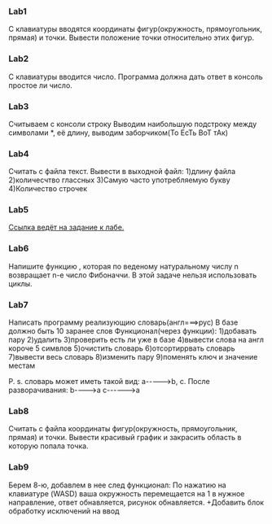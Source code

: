 ### Lab1

С клавиатуры вводятся координаты фигур(окружность, прямоугольник, прямая) и точки. Вывести положение точки относительно этих фигур.


### Lab2

С клавиатуры вводится число. Программа должна дать ответ в консоль простое ли число.


### Lab3

Считываем с консоли строку
Выводим наибольшую подстроку между символами *, её длину, выводим заборчиком(То ЕсТь ВоТ тАк)


### Lab4

Считать с файла текст.
Вывести в выходной файл:
  1)длину файла
  2)количесчтво глассных
  3)Самую часто употребляемую букву
  4)Количество строчек


### Lab5

[Ссылка ведёт на задание к лабе.](http://codeforces.com/contest/1650/problem/A)


### Lab6

Напишите функцию , которая по веденому натуральному числу n возвращает n-e число Фибоначчи. 
В этой задаче нельзя использовать циклы.


### Lab7

Написать программу реализующию словарь(англ===>рус)
В базе должно быть 10 заранее слов
Функционал(через функции):
  1)добавать пару
  2)удалить
  3)проверить есть ли уже в базе
  4)вывести слова на англ короче 5 симвлов
  5)очистить словарь
  6)отсортиррвать словарь
  7)вывести весь словарь
  8)изменить пару
  9)поменять ключ и значение местам

P. s.
словарь может иметь такой вид:
  a----->b, c.
После разворачивания:
  b---->a
  c------>a


### Lab8

Считать с файла координаты фигур(окружность, прямоугольник, прямая) и точки.
Вывести красивый график и закрасить область в которую попала точка.


### Lab9

Берем 8-ю, добавлем в нее след функционал:
  По нажатию на клавиатуре (WASD) ваша окружность перемещается на 1 в нужное направление, ответ обнавляется, рисунок обнавляется.
+Добавить блок обработку исключений на ввод

